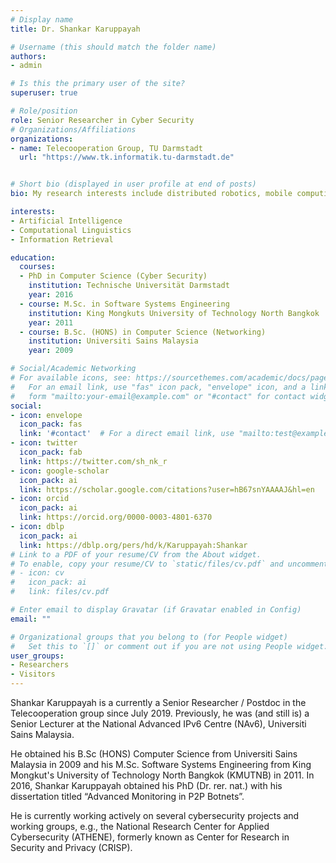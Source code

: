 ```yaml
---
# Display name
title: Dr. Shankar Karuppayah

# Username (this should match the folder name)
authors:
- admin

# Is this the primary user of the site?
superuser: true

# Role/position
role: Senior Researcher in Cyber Security
# Organizations/Affiliations
organizations:
- name: Telecooperation Group, TU Darmstadt
  url: "https://www.tk.informatik.tu-darmstadt.de"


# Short bio (displayed in user profile at end of posts)
bio: My research interests include distributed robotics, mobile computing and programmable matter.

interests:
- Artificial Intelligence
- Computational Linguistics
- Information Retrieval

education:
  courses:
  - PhD in Computer Science (Cyber Security)
    institution: Technische Universität Darmstadt
    year: 2016
  - course: M.Sc. in Software Systems Engineering
    institution: King Mongkuts University of Technology North Bangkok
    year: 2011
  - course: B.Sc. (HONS) in Computer Science (Networking)
    institution: Universiti Sains Malaysia
    year: 2009

# Social/Academic Networking
# For available icons, see: https://sourcethemes.com/academic/docs/page-builder/#icons
#   For an email link, use "fas" icon pack, "envelope" icon, and a link in the
#   form "mailto:your-email@example.com" or "#contact" for contact widget.
social:
- icon: envelope
  icon_pack: fas
  link: '#contact'  # For a direct email link, use "mailto:test@example.org".
- icon: twitter
  icon_pack: fab
  link: https://twitter.com/sh_nk_r
- icon: google-scholar
  icon_pack: ai
  link: https://scholar.google.com/citations?user=hB67snYAAAAJ&hl=en
- icon: orcid
  icon_pack: ai
  link: https://orcid.org/0000-0003-4801-6370
- icon: dblp
  icon_pack: ai
  link: https://dblp.org/pers/hd/k/Karuppayah:Shankar
# Link to a PDF of your resume/CV from the About widget.
# To enable, copy your resume/CV to `static/files/cv.pdf` and uncomment the lines below.
# - icon: cv
#   icon_pack: ai
#   link: files/cv.pdf

# Enter email to display Gravatar (if Gravatar enabled in Config)
email: ""

# Organizational groups that you belong to (for People widget)
#   Set this to `[]` or comment out if you are not using People widget.
user_groups:
- Researchers
- Visitors
---
```


Shankar Karuppayah is a currently a Senior Researcher / Postdoc in the Telecooperation group since July 2019. 
Previously, he was (and still is) a Senior Lecturer at the National Advanced IPv6 Centre (NAv6), Universiti Sains
 Malaysia. 
 
He obtained his B.Sc (HONS) Computer Science from Universiti Sains Malaysia in 2009 and his M.Sc. Software Systems
 Engineering from King Mongkut's University of Technology North Bangkok (KMUTNB) in 2011. In 2016, Shankar Karuppayah
obtained his PhD (Dr. rer. nat.) with his dissertation titled “Advanced Monitoring in P2P Botnets”. 

He is currently working actively on several cybersecurity projects and working groups, e.g., the National Research
 Center for Applied Cybersecurity (ATHENE), formerly known as Center for Research in Security and Privacy (CRISP).
